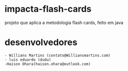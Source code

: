 # impacta-flash-cards
projeto que aplica a metodologia flash cards, feito em java

# desenvolvedores
	- Willians Martins (contato@Williansmartins.com)
	- luis eduardo (dudu)
	-Haison Ohara(haison.ohara@outlook.com)